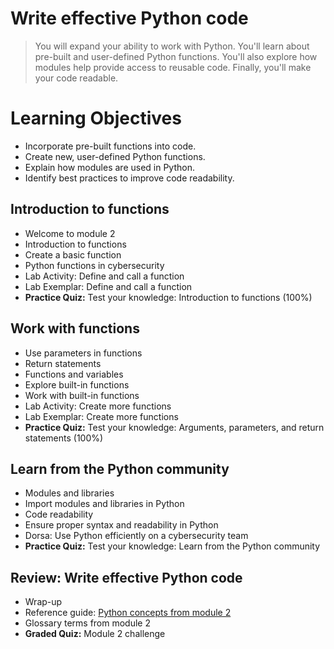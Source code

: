 # Write effective Python code
> You will expand your ability to work with Python. You'll learn about pre-built and user-defined Python functions. You'll also explore how modules help provide access to reusable code. Finally, you'll make your code readable.
# Learning Objectives
- Incorporate pre-built functions into code.
- Create new, user-defined Python functions.
- Explain how modules are used in Python.
- Identify best practices to improve code readability.
## Introduction to functions
- Welcome to module 2
- Introduction to functions
- Create a basic function
- Python functions in cybersecurity
- Lab Activity: Define and call a function
- Lab Exemplar: Define and call a function
- **Practice Quiz:** Test your knowledge: Introduction to functions (100%)
## Work with functions
- Use parameters in functions
- Return statements
- Functions and variables
- Explore built-in functions
- Work with built-in functions
- Lab Activity: Create more functions
- Lab Exemplar: Create more functions
- **Practice Quiz:** Test your knowledge: Arguments, parameters, and return statements (100%)
## Learn from the Python community
- Modules and libraries
- Import modules and libraries in Python
- Code readability
- Ensure proper syntax and readability in Python
- Dorsa: Use Python efficiently on a cybersecurity team
- **Practice Quiz:** Test your knowledge: Learn from the Python community
## Review: Write effective Python code
- Wrap-up
- Reference guide: [Python concepts from module 2](https://github.com/KailaniBailey/Google-Cybersecurity-Professional-Certificate/blob/main/Course%207%3A%20Automate%20Cybersecurity%20Tasks%20with%20Python/Week%202%3A%20Write%20effective%20Python%20code/Python%20concepts%20from%20module%202.pdf)
- Glossary terms from module 2
- **Graded Quiz:** Module 2 challenge
